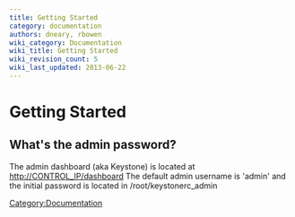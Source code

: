 ```yaml
---
title: Getting Started
category: documentation
authors: dneary, rbowen
wiki_category: Documentation
wiki_title: Getting Started
wiki_revision_count: 5
wiki_last_updated: 2013-06-22
---
```


# Getting Started

## What's the admin password?

The admin dashboard (aka Keystone) is located at <http://CONTROL_IP/dashboard> The default admin username is 'admin' and the initial password is located in /root/keystonerc_admin

<Category:Documentation>
